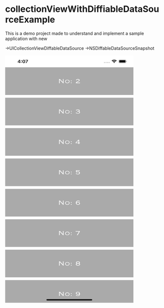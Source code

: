 # collectionViewWithDiffiableDataSourceExample

This is a demo project made to understand and implement a sample application with new 

  ->UICollectionViewDiffableDataSource
  ->NSDiffableDataSourceSnapshot
  
  <img src="/ss.png" width="414" height="800">

